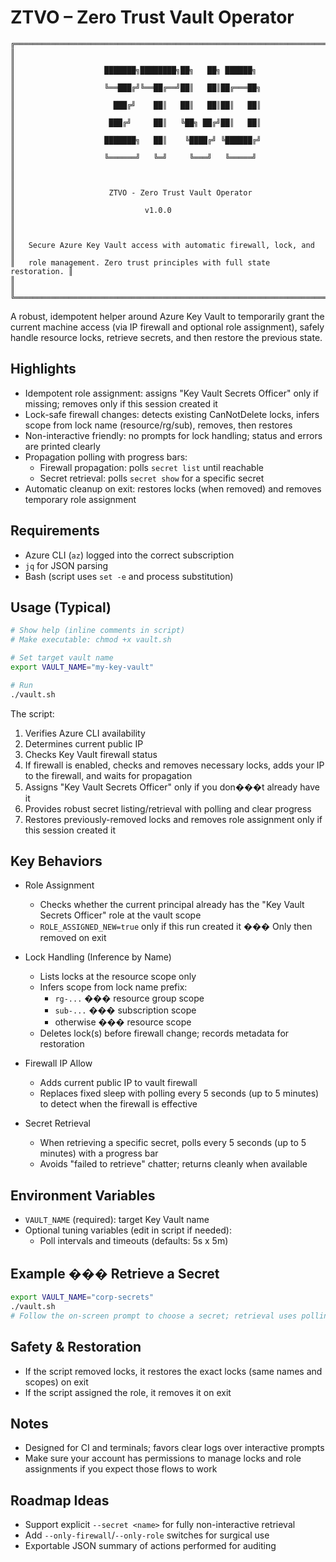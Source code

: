 # ZTVO – Zero Trust Vault Operator

```text
╔═══════════════════════════════════════════════════════════════════════╗
║                                                                       ║
║                    ███████╗████████╗██╗   ██╗ ██████╗                 ║
║                    ╚══███╔╝╚══██╔══╝██║   ██║██╔═══██╗                ║
║                      ███╔╝    ██║   ██║   ██║██║   ██║                ║
║                     ███╔╝     ██║   ╚██╗ ██╔╝██║   ██║                ║
║                    ███████╗   ██║    ╚████╔╝ ╚██████╔╝                ║
║                    ╚══════╝   ╚═╝     ╚═══╝   ╚═════╝                 ║
║                                                                       ║
║                     ZTVO - Zero Trust Vault Operator                  ║
║                             v1.0.0                                    ║
║                                                                       ║
║   Secure Azure Key Vault access with automatic firewall, lock, and    ║
║   role management. Zero trust principles with full state restoration. ║
║                                                                       ║
╚═══════════════════════════════════════════════════════════════════════╝
```

A robust, idempotent helper around Azure Key Vault to temporarily grant the current machine access (via IP firewall and optional role assignment), safely handle resource locks, retrieve secrets, and then restore the previous state.

## Highlights
- Idempotent role assignment: assigns "Key Vault Secrets Officer" only if missing; removes only if this session created it
- Lock-safe firewall changes: detects existing CanNotDelete locks, infers scope from lock name (resource/rg/sub), removes, then restores
- Non-interactive friendly: no prompts for lock handling; status and errors are printed clearly
- Propagation polling with progress bars:
  - Firewall propagation: polls `secret list` until reachable
  - Secret retrieval: polls `secret show` for a specific secret
- Automatic cleanup on exit: restores locks (when removed) and removes temporary role assignment

## Requirements
- Azure CLI (`az`) logged into the correct subscription
- `jq` for JSON parsing
- Bash (script uses `set -e` and process substitution)

## Usage (Typical)
```bash
# Show help (inline comments in script)
# Make executable: chmod +x vault.sh

# Set target vault name
export VAULT_NAME="my-key-vault"

# Run
./vault.sh
```

The script:
1) Verifies Azure CLI availability
2) Determines current public IP
3) Checks Key Vault firewall status
4) If firewall is enabled, checks and removes necessary locks, adds your IP to the firewall, and waits for propagation
5) Assigns "Key Vault Secrets Officer" only if you don���t already have it
6) Provides robust secret listing/retrieval with polling and clear progress
7) Restores previously-removed locks and removes role assignment only if this session created it

## Key Behaviors
- Role Assignment
  - Checks whether the current principal already has the "Key Vault Secrets Officer" role at the vault scope
  - `ROLE_ASSIGNED_NEW=true` only if this run created it ��� Only then removed on exit

- Lock Handling (Inference by Name)
  - Lists locks at the resource scope only
  - Infers scope from lock name prefix:
    - `rg-...` ��� resource group scope
    - `sub-...` ��� subscription scope
    - otherwise ��� resource scope
  - Deletes lock(s) before firewall change; records metadata for restoration

- Firewall IP Allow
  - Adds current public IP to vault firewall
  - Replaces fixed sleep with polling every 5 seconds (up to 5 minutes) to detect when the firewall is effective

- Secret Retrieval
  - When retrieving a specific secret, polls every 5 seconds (up to 5 minutes) with a progress bar
  - Avoids "failed to retrieve" chatter; returns cleanly when available

## Environment Variables
- `VAULT_NAME` (required): target Key Vault name
- Optional tuning variables (edit in script if needed):
  - Poll intervals and timeouts (defaults: 5s x 5m)

## Example ��� Retrieve a Secret
```bash
export VAULT_NAME="corp-secrets"
./vault.sh
# Follow the on-screen prompt to choose a secret; retrieval uses polling for reliability
```

## Safety & Restoration
- If the script removed locks, it restores the exact locks (same names and scopes) on exit
- If the script assigned the role, it removes it on exit

## Notes
- Designed for CI and terminals; favors clear logs over interactive prompts
- Make sure your account has permissions to manage locks and role assignments if you expect those flows to work

## Roadmap Ideas
- Support explicit `--secret <name>` for fully non-interactive retrieval
- Add `--only-firewall`/`--only-role` switches for surgical use
- Exportable JSON summary of actions performed for auditing
